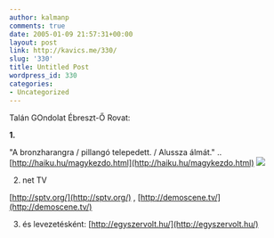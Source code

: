 ```yaml
---
author: kalmanp
comments: true
date: 2005-01-09 21:57:31+00:00
layout: post
link: http://kavics.me/330/
slug: '330'
title: Untitled Post
wordpress_id: 330
categories:
- Uncategorized
---
```


Talán GOndolat Ébreszt-Ő Rovat:




**1.**




"A bronzharangra / pillangó telepedett. / Alussza álmát." .. [http://haiku.hu/magykezdo.html](http://haiku.hu/magykezdo.html) ![](http://kavics.freeblog.hu/Files/haiku_ring_logo.gif)




2. net TV




[http://sptv.org/](http://sptv.org/) , [http://demoscene.tv/](http://demoscene.tv/)




3. és levezetésként: [http://egyszervolt.hu/](http://egyszervolt.hu/)
